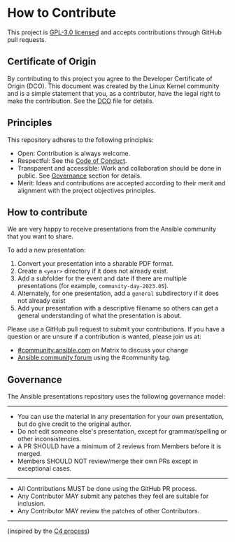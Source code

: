 # How to Contribute

This project is [GPL-3.0 licensed](COPYING) and accepts contributions through
GitHub pull requests.

## Certificate of Origin

By contributing to this project you agree to the Developer Certificate of
Origin (DCO). This document was created by the Linux Kernel community and is a
simple statement that you, as a contributor, have the legal right to make the
contribution. See the [DCO](DCO) file for details.

## Principles

This repository adheres to the following principles:

- Open: Contribution is always welcome.
- Respectful: See the [Code of Conduct](CODE_OF_CONDUCT.md).
- Transparent and accessible: Work and collaboration should be done in public.
  See [Governance](#governance) section for details.
- Merit: Ideas and contributions are accepted according to their merit and
  alignment with the project objectives principles.

## How to contribute

We are very happy to receive presentations from the Ansible community that you want to share.

To add a new presentation:

1. Convert your presentation into a sharable PDF format.
2. Create a ``<year>`` directory if it does not already exist.
3. Add a subfolder for the event and date if there are multiple presentations (for example, ``community-day-2023.05``).
4. Alternately, for one presentation, add a ``general`` subdirectory if it does not already exist
5. Add your presentation with a descriptive filename so others can get a general understanding of 
what the presentation is about.

Please use a GitHub pull request to submit your contributions. If you have a
question or are unsure if a contribution is wanted, please join us at:

* [#community:ansible.com](https://matrix.to/#/#community:ansible.com) on Matrix to discuss your change 
* [Ansible community forum](https://forum.ansible.com/tags/c/project/7/community) using the #community tag. 


## Governance

The Ansible presentations repository uses the following governance model:

---
- You can use the material in any presentation for your own presentation, but do give credit
to the original author.
- Do not edit someone else's presentation, except for grammar/spelling or other inconsistencies.
- A PR SHOULD have a minimum of 2 reviews from Members before it is merged.
- Members SHOULD NOT review/merge their own PRs except in exceptional
  cases.
---
- All Contributions MUST be done using the GitHub PR process.
- Any Contributor MAY submit any patches they feel are suitable for inclusion.
- Any Contributor MAY review the patches of other Contributors. 
---

(inspired by the [C4 process](https://rfc.zeromq.org/spec/42))
